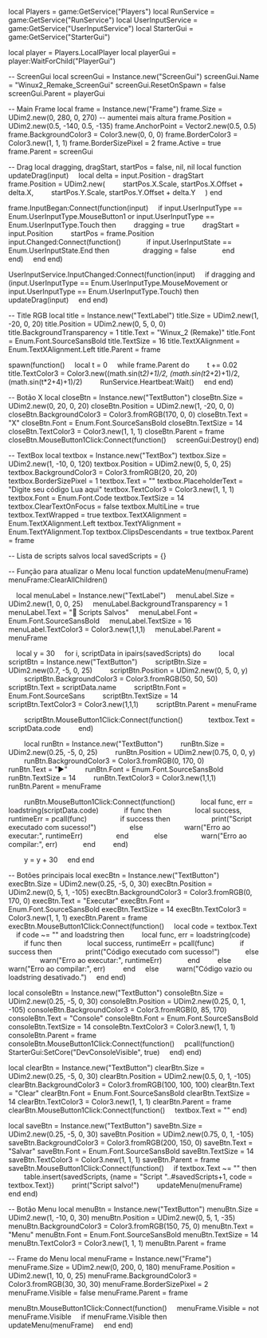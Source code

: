 local Players = game:GetService("Players")
local RunService = game:GetService("RunService")
local UserInputService = game:GetService("UserInputService")
local StarterGui = game:GetService("StarterGui") 

local player = Players.LocalPlayer
local playerGui = player:WaitForChild("PlayerGui") 

-- ScreenGui
local screenGui = Instance.new("ScreenGui")
screenGui.Name = "Winux2_Remake_ScreenGui"
screenGui.ResetOnSpawn = false
screenGui.Parent = playerGui 

-- Main Frame
local frame = Instance.new("Frame")
frame.Size = UDim2.new(0, 280, 0, 270) -- aumentei mais altura
frame.Position = UDim2.new(0.5, -140, 0.5, -135)
frame.AnchorPoint = Vector2.new(0.5, 0.5)
frame.BackgroundColor3 = Color3.new(0, 0, 0)
frame.BorderColor3 = Color3.new(1, 1, 1)
frame.BorderSizePixel = 2
frame.Active = true
frame.Parent = screenGui 

-- Drag
local dragging, dragStart, startPos = false, nil, nil
local function updateDrag(input)
    local delta = input.Position - dragStart
    frame.Position = UDim2.new(
        startPos.X.Scale, startPos.X.Offset + delta.X,
        startPos.Y.Scale, startPos.Y.Offset + delta.Y
    )
end 

frame.InputBegan:Connect(function(input)
    if input.UserInputType == Enum.UserInputType.MouseButton1 or input.UserInputType == Enum.UserInputType.Touch then
        dragging = true
        dragStart = input.Position
        startPos = frame.Position
        input.Changed:Connect(function()
            if input.UserInputState == Enum.UserInputState.End then
                dragging = false
            end
        end)
    end
end) 

UserInputService.InputChanged:Connect(function(input)
    if dragging and (input.UserInputType == Enum.UserInputType.MouseMovement or input.UserInputType == Enum.UserInputType.Touch) then
        updateDrag(input)
    end
end) 

-- Title RGB
local title = Instance.new("TextLabel")
title.Size = UDim2.new(1, -20, 0, 20)
title.Position = UDim2.new(0, 5, 0, 0)
title.BackgroundTransparency = 1
title.Text = "Winux_2 (Remake)"
title.Font = Enum.Font.SourceSansBold
title.TextSize = 16
title.TextXAlignment = Enum.TextXAlignment.Left
title.Parent = frame 

spawn(function()
    local t = 0
    while frame.Parent do
        t += 0.02
        title.TextColor3 = Color3.new((math.sin(t*2)+1)/2, (math.sin(t*2+2)+1)/2, (math.sin(t*2+4)+1)/2)
        RunService.Heartbeat:Wait()
    end
end) 

-- Botão X
local closeBtn = Instance.new("TextButton")
closeBtn.Size = UDim2.new(0, 20, 0, 20)
closeBtn.Position = UDim2.new(1, -20, 0, 0)
closeBtn.BackgroundColor3 = Color3.fromRGB(170, 0, 0)
closeBtn.Text = "X"
closeBtn.Font = Enum.Font.SourceSansBold
closeBtn.TextSize = 14
closeBtn.TextColor3 = Color3.new(1, 1, 1)
closeBtn.Parent = frame
closeBtn.MouseButton1Click:Connect(function()
    screenGui:Destroy()
end) 

-- TextBox
local textbox = Instance.new("TextBox")
textbox.Size = UDim2.new(1, -10, 0, 120)
textbox.Position = UDim2.new(0, 5, 0, 25)
textbox.BackgroundColor3 = Color3.fromRGB(20, 20, 20)
textbox.BorderSizePixel = 1
textbox.Text = ""
textbox.PlaceholderText = "Digite seu código Lua aqui"
textbox.TextColor3 = Color3.new(1, 1, 1)
textbox.Font = Enum.Font.Code
textbox.TextSize = 14
textbox.ClearTextOnFocus = false
textbox.MultiLine = true
textbox.TextWrapped = true
textbox.TextXAlignment = Enum.TextXAlignment.Left
textbox.TextYAlignment = Enum.TextYAlignment.Top
textbox.ClipsDescendants = true
textbox.Parent = frame 

-- Lista de scripts salvos
local savedScripts = {} 

-- Função para atualizar o Menu
local function updateMenu(menuFrame)
    menuFrame:ClearAllChildren() 

    local menuLabel = Instance.new("TextLabel")
    menuLabel.Size = UDim2.new(1, 0, 0, 25)
    menuLabel.BackgroundTransparency = 1
    menuLabel.Text = "📜 Scripts Salvos"
    menuLabel.Font = Enum.Font.SourceSansBold
    menuLabel.TextSize = 16
    menuLabel.TextColor3 = Color3.new(1,1,1)
    menuLabel.Parent = menuFrame 

    local y = 30
    for i, scriptData in ipairs(savedScripts) do
        local scriptBtn = Instance.new("TextButton")
        scriptBtn.Size = UDim2.new(0.7, -5, 0, 25)
        scriptBtn.Position = UDim2.new(0, 5, 0, y)
        scriptBtn.BackgroundColor3 = Color3.fromRGB(50, 50, 50)
        scriptBtn.Text = scriptData.name
        scriptBtn.Font = Enum.Font.SourceSans
        scriptBtn.TextSize = 14
        scriptBtn.TextColor3 = Color3.new(1,1,1)
        scriptBtn.Parent = menuFrame 

        scriptBtn.MouseButton1Click:Connect(function()
            textbox.Text = scriptData.code
        end) 

        local runBtn = Instance.new("TextButton")
        runBtn.Size = UDim2.new(0.25, -5, 0, 25)
        runBtn.Position = UDim2.new(0.75, 0, 0, y)
        runBtn.BackgroundColor3 = Color3.fromRGB(0, 170, 0)
        runBtn.Text = "▶"
        runBtn.Font = Enum.Font.SourceSansBold
        runBtn.TextSize = 14
        runBtn.TextColor3 = Color3.new(1,1,1)
        runBtn.Parent = menuFrame 

        runBtn.MouseButton1Click:Connect(function()
            local func, err = loadstring(scriptData.code)
            if func then
                local success, runtimeErr = pcall(func)
                if success then
                    print("Script executado com sucesso!")
                else
                    warn("Erro ao executar:", runtimeErr)
                end
            else
                warn("Erro ao compilar:", err)
            end
        end) 

        y = y + 30
    end
end 

-- Botões principais
local execBtn = Instance.new("TextButton")
execBtn.Size = UDim2.new(0.25, -5, 0, 30)
execBtn.Position = UDim2.new(0, 5, 1, -105)
execBtn.BackgroundColor3 = Color3.fromRGB(0, 170, 0)
execBtn.Text = "Executar"
execBtn.Font = Enum.Font.SourceSansBold
execBtn.TextSize = 14
execBtn.TextColor3 = Color3.new(1, 1, 1)
execBtn.Parent = frame
execBtn.MouseButton1Click:Connect(function()
    local code = textbox.Text
    if code ~= "" and loadstring then
        local func, err = loadstring(code)
        if func then
            local success, runtimeErr = pcall(func)
            if success then
                print("Código executado com sucesso!")
            else
                warn("Erro ao executar:", runtimeErr)
            end
        else
            warn("Erro ao compilar:", err)
        end
    else
        warn("Código vazio ou loadstring desativado.")
    end
end) 

local consoleBtn = Instance.new("TextButton")
consoleBtn.Size = UDim2.new(0.25, -5, 0, 30)
consoleBtn.Position = UDim2.new(0.25, 0, 1, -105)
consoleBtn.BackgroundColor3 = Color3.fromRGB(0, 85, 170)
consoleBtn.Text = "Console"
consoleBtn.Font = Enum.Font.SourceSansBold
consoleBtn.TextSize = 14
consoleBtn.TextColor3 = Color3.new(1, 1, 1)
consoleBtn.Parent = frame
consoleBtn.MouseButton1Click:Connect(function()
    pcall(function()
        StarterGui:SetCore("DevConsoleVisible", true)
    end)
end) 

local clearBtn = Instance.new("TextButton")
clearBtn.Size = UDim2.new(0.25, -5, 0, 30)
clearBtn.Position = UDim2.new(0.5, 0, 1, -105)
clearBtn.BackgroundColor3 = Color3.fromRGB(100, 100, 100)
clearBtn.Text = "Clear"
clearBtn.Font = Enum.Font.SourceSansBold
clearBtn.TextSize = 14
clearBtn.TextColor3 = Color3.new(1, 1, 1)
clearBtn.Parent = frame
clearBtn.MouseButton1Click:Connect(function()
    textbox.Text = ""
end) 

local saveBtn = Instance.new("TextButton")
saveBtn.Size = UDim2.new(0.25, -5, 0, 30)
saveBtn.Position = UDim2.new(0.75, 0, 1, -105)
saveBtn.BackgroundColor3 = Color3.fromRGB(200, 150, 0)
saveBtn.Text = "Salvar"
saveBtn.Font = Enum.Font.SourceSansBold
saveBtn.TextSize = 14
saveBtn.TextColor3 = Color3.new(1, 1, 1)
saveBtn.Parent = frame
saveBtn.MouseButton1Click:Connect(function()
    if textbox.Text ~= "" then
        table.insert(savedScripts, {name = "Script "..#savedScripts+1, code = textbox.Text})
        print("Script salvo!")
        updateMenu(menuFrame)
    end
end) 

-- Botão Menu
local menuBtn = Instance.new("TextButton")
menuBtn.Size = UDim2.new(1, -10, 0, 30)
menuBtn.Position = UDim2.new(0, 5, 1, -35)
menuBtn.BackgroundColor3 = Color3.fromRGB(150, 75, 0)
menuBtn.Text = "Menu"
menuBtn.Font = Enum.Font.SourceSansBold
menuBtn.TextSize = 14
menuBtn.TextColor3 = Color3.new(1, 1, 1)
menuBtn.Parent = frame 

-- Frame do Menu
local menuFrame = Instance.new("Frame")
menuFrame.Size = UDim2.new(0, 200, 0, 180)
menuFrame.Position = UDim2.new(1, 10, 0, 25)
menuFrame.BackgroundColor3 = Color3.fromRGB(30, 30, 30)
menuFrame.BorderSizePixel = 2
menuFrame.Visible = false
menuFrame.Parent = frame 

menuBtn.MouseButton1Click:Connect(function()
    menuFrame.Visible = not menuFrame.Visible
    if menuFrame.Visible then
        updateMenu(menuFrame)
    end
end)
